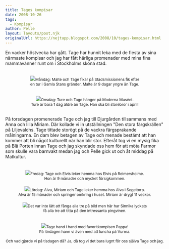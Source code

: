 ```yaml
---
title: Tages kompisar
date: 2008-10-26
tags: 
  - Kompisar	
author: Pelle
layout: layouts/post.njk
originalUrl: https://nejtupp.blogspot.com/2008/10/tages-kompisar.html
---
```


En vacker höstvecka har gått. Tage har hunnit leka med de flesta av sina närmaste kompisar och jag har fått härliga promenader med mina fina mammavänner runt om i Stockholms sköna stad.<br><br><div style="text-align: center;"><img src="../../../../img/Mobilxx+004.jpg"><span style="font-size:85%;">Måndag: Malte och Tage fikar på Stadsmissionens fik efter<br>en tur i Gamla Stans gränder. Malte är 9 dagar yngre än Tage.<br><span style="font-style: italic;"><br><br></span></span></div><div style="text-align: center;"><img src="../../../../img/Okt+2008+062.jpg"><span style="font-size:85%;">Onsdag: Ture och Tage hänger på Moderna Muséet.<br>Ture är bara 1 dag äldre än Tage. Han ska bli storebror i april!<span style="font-style: italic;"><br><br><br></span></span></div>På torsdagen promenerade Tage och jag till Djurgården tillsammans med Anna och lilla Miriam. Där kollade vi in utställningen "Den stora färgskrällen" på Liljevalchs. Tage tittade storögt på de vackra färgsprakande målningarna. En dam blev betagen av Tage och menade bestämt att han kommer att bli något kulturellt när han blir stor. Efteråt tog vi en mysig fika på Blå Porten innan Tage och jag skyndade oss hem för att möta Farmor som skulle vara barnvakt medan jag och Pelle gick ut och åt middag på Matkultur.<br><br><br><div style="text-align: center;"><img src="../../../../img/Mobilxx+001.jpg"><span style="font-size:85%;">Fredag: Tage och Elvis leker hemma hos Elvis på Reimersholme.<br>Hon är 9 månader och mycket försigkommen.<br></span></div><br><div style="text-align: center;"><img src="../../../../img/Okt+2008+102.jpg"><span style="font-size:85%;">Lördag: Alva, Miriam och Tage leker hemma hos Alva i Segeltorp.<br>Alva är 15 månader och springer omkring i huset. Miriam är drygt 11 veckor.<br></span></div><br><div style="text-align: center;"><img src="../../../../img/Okt+2008+099.jpg"><span style="font-size:85%;">Det var inte lätt att fånga alla tre på bild men här har Sinnika lyckats<br>få alla tre att titta på den intressanta pingvinen.<br><span style="font-style: italic;"><br></span></span></div><br><div style="text-align: center;"><img src="../../../../img/Okt+2008+093.jpg"><span style="font-size:85%;">Tage hand i hand med favoritkompisen Pappa!<br>På lördagen hann vi även med att luncha på Vurma.<span style="font-style: italic;"><br><br></span></span><div style="text-align: left;"><div style="text-align: center;"><span style="font-size:85%;"><span style="font-size:100%;">Och vad gjorde vi på tisdagen då? Ja, då tog vi det bara lugnt för oss själva Tage och jag.</span><span style="font-style: italic;"></span></span><br></div><span style="font-size:85%;"><span style="font-style: italic;"></span></span></div></div>
<!-- no comments on this post -->